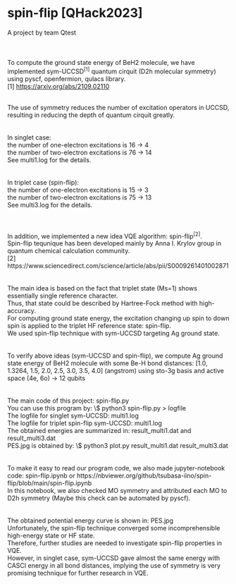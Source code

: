 # spin-flip [QHack2023]
A project by team Qtest<br>
<br>
<br>
<br>
To compute the ground state energy of BeH2 molecule, we have implemented sym-UCCSD<sup>[1]</sup> quantum cirquit (D2h molecular symmetry) using pyscf, openfermion, qulacs library.<br>
[1] https://arxiv.org/abs/2109.02110<br>

<br>
The use of symmetry reduces the number of excitation operators in UCCSD, resulting in reducing the depth of quantum cirquit greatly.<br>
<br>
<br>
In singlet case:<br>
the number of one-electron excitations is 16 -> 4<br>
the number of two-electron excitations is 76 -> 14<br>
See multi1.log for the details.<br>
<br>
<br>
In triplet case (spin-flip):<br>
the number of one-electron excitations is 15 -> 3<br>
the number of two-electron excitations is 75 -> 13<br>
See multi3.log for the details.<br>
<br>
<br>
<br>
In addition, we implemented a new idea VQE algorithm: spin-flip<sup>[2]</sup>.<br>
Spin-flip tequnique has been developed mainly by Anna I. Krylov group in quantum chemical calculation community.<br>
[2] https://www.sciencedirect.com/science/article/abs/pii/S0009261401002871<br>
<br>
<br>
The main idea is based on the fact that triplet state (Ms=1) shows essentially single reference character.<br>
Thus, that state could be described by Hartree-Fock method with high-accuracy.<br>
For computing ground state energy, the excitation changing up spin to down spin is applied to the triplet HF reference state: spin-flip.<br>
We used spin-flip technique with sym-UCCSD targeting Ag ground state.<br>
<br>
<br>
To verify above ideas (sym-UCCSD and spin-flip), we compute Ag ground state energy of BeH2 molecule with some Be-H bond distances: [1.0, 1.3264, 1.5, 2.0, 2.5, 3.0, 3.5, 4.0] (angstrom) using sto-3g basis and active space (4e, 6o) -> 12 qubits<br>
<br>
<br>
The main code of this project: spin-flip.py<br>
You can use this program by: \$ python3 spin-flip.py > logfile<br>
The logfile for singlet sym-UCCSD: multi1.log<br>
The logfile for triplet spin-flip sym-UCCSD: multi1.log<br>
The obtained energies are summarized in: result_multi1.dat and result_multi3.dat<br>
PES.jpg is obtained by: \$ python3 plot.py result_multi1.dat result_multi3.dat<br>
<br>
<br>
To make it easy to read our program code, we also made jupyter-notebook code: spin-flip.ipynb or https://nbviewer.org/github/tsubasa-iino/spin-flip/blob/main/spin-flip.ipynb<br>
In this notebook, we also checked MO symmetry and attributed each MO to D2h symmetry (Maybe this check can be automated by pyscf).<br>
<br>
<br>
The obtained potential energy curve is shown in: PES.jpg<br>
Unfortunately, the spin-flip technique converged some incomprehensible high-energy state or HF state.<br>
Therefore, further studies are needed to investigate spin-flip properties in VQE.<br>
However, in singlet case, sym-UCCSD gave almost the same energy with CASCI energy in all bond distances, implying the use of symmetry is very promising technique for further research in VQE.<br>
